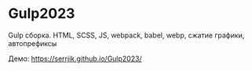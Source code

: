 # Gulp2023
Gulp сборка. HTML, SCSS, JS, webpack, babel, webp, сжатие графики, автопрефиксы

Демо:
https://serrjik.github.io/Gulp2023/

